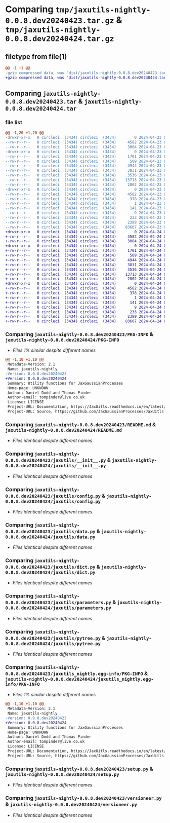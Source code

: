 # Comparing `tmp/jaxutils-nightly-0.0.8.dev20240423.tar.gz` & `tmp/jaxutils-nightly-0.0.8.dev20240424.tar.gz`

## filetype from file(1)

```diff
@@ -1 +1 @@
-gzip compressed data, was "dist/jaxutils-nightly-0.0.8.dev20240423.tar", last modified: Tue Apr 23 00:06:33 2024, max compression
+gzip compressed data, was "dist/jaxutils-nightly-0.0.8.dev20240424.tar", last modified: Wed Apr 24 00:06:39 2024, max compression
```

## Comparing `jaxutils-nightly-0.0.8.dev20240423.tar` & `jaxutils-nightly-0.0.8.dev20240424.tar`

### file list

```diff
@@ -1,20 +1,20 @@
-drwxr-xr-x   0 circleci  (3434) circleci  (3434)        0 2024-04-23 00:06:33.774547 jaxutils-nightly-0.0.8.dev20240423/
--rw-r--r--   0 circleci  (3434) circleci  (3434)     4582 2024-04-23 00:06:33.774547 jaxutils-nightly-0.0.8.dev20240423/PKG-INFO
--rw-r--r--   0 circleci  (3434) circleci  (3434)     3004 2024-04-23 00:06:26.000000 jaxutils-nightly-0.0.8.dev20240423/README.md
-drwxr-xr-x   0 circleci  (3434) circleci  (3434)        0 2024-04-23 00:06:33.778547 jaxutils-nightly-0.0.8.dev20240423/jaxutils/
--rw-r--r--   0 circleci  (3434) circleci  (3434)     1701 2024-04-23 00:06:26.000000 jaxutils-nightly-0.0.8.dev20240423/jaxutils/__init__.py
--rw-r--r--   0 circleci  (3434) circleci  (3434)      509 2024-04-23 00:06:33.778547 jaxutils-nightly-0.0.8.dev20240423/jaxutils/_version.py
--rw-r--r--   0 circleci  (3434) circleci  (3434)     4944 2024-04-23 00:06:26.000000 jaxutils-nightly-0.0.8.dev20240423/jaxutils/config.py
--rw-r--r--   0 circleci  (3434) circleci  (3434)     3831 2024-04-23 00:06:26.000000 jaxutils-nightly-0.0.8.dev20240423/jaxutils/data.py
--rw-r--r--   0 circleci  (3434) circleci  (3434)     3536 2024-04-23 00:06:26.000000 jaxutils-nightly-0.0.8.dev20240423/jaxutils/dict.py
--rw-r--r--   0 circleci  (3434) circleci  (3434)    13713 2024-04-23 00:06:26.000000 jaxutils-nightly-0.0.8.dev20240423/jaxutils/parameters.py
--rw-r--r--   0 circleci  (3434) circleci  (3434)     2802 2024-04-23 00:06:26.000000 jaxutils-nightly-0.0.8.dev20240423/jaxutils/pytree.py
-drwxr-xr-x   0 circleci  (3434) circleci  (3434)        0 2024-04-23 00:06:33.774547 jaxutils-nightly-0.0.8.dev20240423/jaxutils_nightly.egg-info/
--rw-r--r--   0 circleci  (3434) circleci  (3434)     4582 2024-04-23 00:06:33.000000 jaxutils-nightly-0.0.8.dev20240423/jaxutils_nightly.egg-info/PKG-INFO
--rw-r--r--   0 circleci  (3434) circleci  (3434)      378 2024-04-23 00:06:33.000000 jaxutils-nightly-0.0.8.dev20240423/jaxutils_nightly.egg-info/SOURCES.txt
--rw-r--r--   0 circleci  (3434) circleci  (3434)        1 2024-04-23 00:06:33.000000 jaxutils-nightly-0.0.8.dev20240423/jaxutils_nightly.egg-info/dependency_links.txt
--rw-r--r--   0 circleci  (3434) circleci  (3434)      141 2024-04-23 00:06:33.000000 jaxutils-nightly-0.0.8.dev20240423/jaxutils_nightly.egg-info/requires.txt
--rw-r--r--   0 circleci  (3434) circleci  (3434)        9 2024-04-23 00:06:33.000000 jaxutils-nightly-0.0.8.dev20240423/jaxutils_nightly.egg-info/top_level.txt
--rw-r--r--   0 circleci  (3434) circleci  (3434)      233 2024-04-23 00:06:33.778547 jaxutils-nightly-0.0.8.dev20240423/setup.cfg
--rw-r--r--   0 circleci  (3434) circleci  (3434)     2389 2024-04-23 00:06:26.000000 jaxutils-nightly-0.0.8.dev20240423/setup.py
--rw-r--r--   0 circleci  (3434) circleci  (3434)    83607 2024-04-23 00:06:26.000000 jaxutils-nightly-0.0.8.dev20240423/versioneer.py
+drwxr-xr-x   0 circleci  (3434) circleci  (3434)        0 2024-04-24 00:06:39.637391 jaxutils-nightly-0.0.8.dev20240424/
+-rw-r--r--   0 circleci  (3434) circleci  (3434)     4582 2024-04-24 00:06:39.637391 jaxutils-nightly-0.0.8.dev20240424/PKG-INFO
+-rw-r--r--   0 circleci  (3434) circleci  (3434)     3004 2024-04-24 00:06:32.000000 jaxutils-nightly-0.0.8.dev20240424/README.md
+drwxr-xr-x   0 circleci  (3434) circleci  (3434)        0 2024-04-24 00:06:39.641391 jaxutils-nightly-0.0.8.dev20240424/jaxutils/
+-rw-r--r--   0 circleci  (3434) circleci  (3434)     1701 2024-04-24 00:06:32.000000 jaxutils-nightly-0.0.8.dev20240424/jaxutils/__init__.py
+-rw-r--r--   0 circleci  (3434) circleci  (3434)      509 2024-04-24 00:06:39.641391 jaxutils-nightly-0.0.8.dev20240424/jaxutils/_version.py
+-rw-r--r--   0 circleci  (3434) circleci  (3434)     4944 2024-04-24 00:06:32.000000 jaxutils-nightly-0.0.8.dev20240424/jaxutils/config.py
+-rw-r--r--   0 circleci  (3434) circleci  (3434)     3831 2024-04-24 00:06:32.000000 jaxutils-nightly-0.0.8.dev20240424/jaxutils/data.py
+-rw-r--r--   0 circleci  (3434) circleci  (3434)     3536 2024-04-24 00:06:32.000000 jaxutils-nightly-0.0.8.dev20240424/jaxutils/dict.py
+-rw-r--r--   0 circleci  (3434) circleci  (3434)    13713 2024-04-24 00:06:32.000000 jaxutils-nightly-0.0.8.dev20240424/jaxutils/parameters.py
+-rw-r--r--   0 circleci  (3434) circleci  (3434)     2802 2024-04-24 00:06:32.000000 jaxutils-nightly-0.0.8.dev20240424/jaxutils/pytree.py
+drwxr-xr-x   0 circleci  (3434) circleci  (3434)        0 2024-04-24 00:06:39.637391 jaxutils-nightly-0.0.8.dev20240424/jaxutils_nightly.egg-info/
+-rw-r--r--   0 circleci  (3434) circleci  (3434)     4582 2024-04-24 00:06:39.000000 jaxutils-nightly-0.0.8.dev20240424/jaxutils_nightly.egg-info/PKG-INFO
+-rw-r--r--   0 circleci  (3434) circleci  (3434)      378 2024-04-24 00:06:39.000000 jaxutils-nightly-0.0.8.dev20240424/jaxutils_nightly.egg-info/SOURCES.txt
+-rw-r--r--   0 circleci  (3434) circleci  (3434)        1 2024-04-24 00:06:39.000000 jaxutils-nightly-0.0.8.dev20240424/jaxutils_nightly.egg-info/dependency_links.txt
+-rw-r--r--   0 circleci  (3434) circleci  (3434)      141 2024-04-24 00:06:39.000000 jaxutils-nightly-0.0.8.dev20240424/jaxutils_nightly.egg-info/requires.txt
+-rw-r--r--   0 circleci  (3434) circleci  (3434)        9 2024-04-24 00:06:39.000000 jaxutils-nightly-0.0.8.dev20240424/jaxutils_nightly.egg-info/top_level.txt
+-rw-r--r--   0 circleci  (3434) circleci  (3434)      233 2024-04-24 00:06:39.637391 jaxutils-nightly-0.0.8.dev20240424/setup.cfg
+-rw-r--r--   0 circleci  (3434) circleci  (3434)     2389 2024-04-24 00:06:32.000000 jaxutils-nightly-0.0.8.dev20240424/setup.py
+-rw-r--r--   0 circleci  (3434) circleci  (3434)    83607 2024-04-24 00:06:32.000000 jaxutils-nightly-0.0.8.dev20240424/versioneer.py
```

### Comparing `jaxutils-nightly-0.0.8.dev20240423/PKG-INFO` & `jaxutils-nightly-0.0.8.dev20240424/PKG-INFO`

 * *Files 1% similar despite different names*

```diff
@@ -1,10 +1,10 @@
 Metadata-Version: 2.1
 Name: jaxutils-nightly
-Version: 0.0.8.dev20240423
+Version: 0.0.8.dev20240424
 Summary: Utility functions for JaxGaussianProcesses
 Home-page: UNKNOWN
 Author: Daniel Dodd and Thomas Pinder
 Author-email: tompinder@live.co.uk
 License: LICENSE
 Project-URL: Documentation, https://JaxUitls.readthedocs.io/en/latest/
 Project-URL: Source, https://github.com/JaxGaussianProcesses/JaxUitls
```

### Comparing `jaxutils-nightly-0.0.8.dev20240423/README.md` & `jaxutils-nightly-0.0.8.dev20240424/README.md`

 * *Files identical despite different names*

### Comparing `jaxutils-nightly-0.0.8.dev20240423/jaxutils/__init__.py` & `jaxutils-nightly-0.0.8.dev20240424/jaxutils/__init__.py`

 * *Files identical despite different names*

### Comparing `jaxutils-nightly-0.0.8.dev20240423/jaxutils/config.py` & `jaxutils-nightly-0.0.8.dev20240424/jaxutils/config.py`

 * *Files identical despite different names*

### Comparing `jaxutils-nightly-0.0.8.dev20240423/jaxutils/data.py` & `jaxutils-nightly-0.0.8.dev20240424/jaxutils/data.py`

 * *Files identical despite different names*

### Comparing `jaxutils-nightly-0.0.8.dev20240423/jaxutils/dict.py` & `jaxutils-nightly-0.0.8.dev20240424/jaxutils/dict.py`

 * *Files identical despite different names*

### Comparing `jaxutils-nightly-0.0.8.dev20240423/jaxutils/parameters.py` & `jaxutils-nightly-0.0.8.dev20240424/jaxutils/parameters.py`

 * *Files identical despite different names*

### Comparing `jaxutils-nightly-0.0.8.dev20240423/jaxutils/pytree.py` & `jaxutils-nightly-0.0.8.dev20240424/jaxutils/pytree.py`

 * *Files identical despite different names*

### Comparing `jaxutils-nightly-0.0.8.dev20240423/jaxutils_nightly.egg-info/PKG-INFO` & `jaxutils-nightly-0.0.8.dev20240424/jaxutils_nightly.egg-info/PKG-INFO`

 * *Files 1% similar despite different names*

```diff
@@ -1,10 +1,10 @@
 Metadata-Version: 2.1
 Name: jaxutils-nightly
-Version: 0.0.8.dev20240423
+Version: 0.0.8.dev20240424
 Summary: Utility functions for JaxGaussianProcesses
 Home-page: UNKNOWN
 Author: Daniel Dodd and Thomas Pinder
 Author-email: tompinder@live.co.uk
 License: LICENSE
 Project-URL: Documentation, https://JaxUitls.readthedocs.io/en/latest/
 Project-URL: Source, https://github.com/JaxGaussianProcesses/JaxUitls
```

### Comparing `jaxutils-nightly-0.0.8.dev20240423/setup.py` & `jaxutils-nightly-0.0.8.dev20240424/setup.py`

 * *Files identical despite different names*

### Comparing `jaxutils-nightly-0.0.8.dev20240423/versioneer.py` & `jaxutils-nightly-0.0.8.dev20240424/versioneer.py`

 * *Files identical despite different names*

